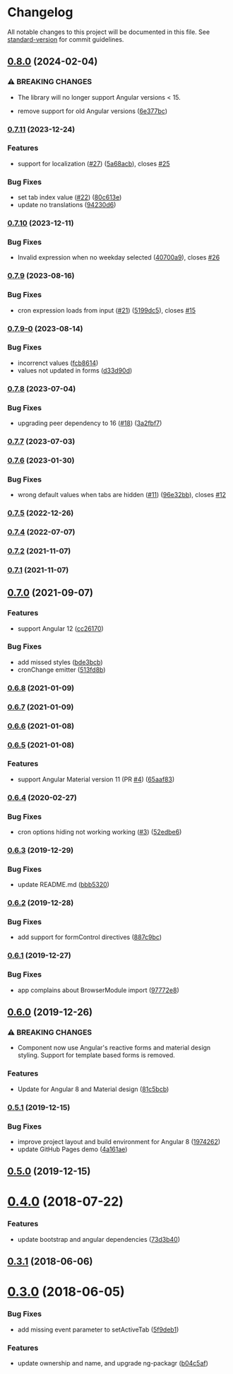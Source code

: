 # Changelog

All notable changes to this project will be documented in this file. See [standard-version](https://github.com/conventional-changelog/standard-version) for commit guidelines.

## [0.8.0](https://github.com/haavardj/ngx-cron-editor/compare/v0.7.11...v0.8.0) (2024-02-04)


### ⚠ BREAKING CHANGES

* The library will no longer support Angular versions < 15.

* remove support for old Angular versions ([6e377bc](https://github.com/haavardj/ngx-cron-editor/commit/6e377bc0342cb5ff32c99299c4cf315d6e2da75b))

### [0.7.11](https://github.com/haavardj/ngx-cron-editor/compare/v0.7.10...v0.7.11) (2023-12-24)


### Features

* support for localization ([#27](https://github.com/haavardj/ngx-cron-editor/issues/27)) ([5a68acb](https://github.com/haavardj/ngx-cron-editor/commit/5a68acb3a95d04cee8b0b2dc143bbe6bb91589da)), closes [#25](https://github.com/haavardj/ngx-cron-editor/issues/25)


### Bug Fixes

* set tab index value  ([#22](https://github.com/haavardj/ngx-cron-editor/issues/22)) ([80c613e](https://github.com/haavardj/ngx-cron-editor/commit/80c613ec578496b71760e0f2b3eee7e51b43e9cf))
* update no translations ([94230d6](https://github.com/haavardj/ngx-cron-editor/commit/94230d60ec862ce65add9cfc138d1cc577e4f74a))

### [0.7.10](https://github.com/haavardj/ngx-cron-editor/compare/v0.7.9...v0.7.10) (2023-12-11)


### Bug Fixes

* Invalid expression when no weekday selected ([40700a9](https://github.com/haavardj/ngx-cron-editor/commit/40700a992bd367555b26f3d841e62088111350a5)), closes [#26](https://github.com/haavardj/ngx-cron-editor/issues/26)

### [0.7.9](https://github.com/haavardj/ngx-cron-editor/compare/v0.7.8...v0.7.9) (2023-08-16)


### Bug Fixes

* cron expression loads from input ([#21](https://github.com/haavardj/ngx-cron-editor/issues/21)) ([5199dc5](https://github.com/haavardj/ngx-cron-editor/commit/5199dc5a878fa26406d0b22595523203d9d650d6)), closes [#15](https://github.com/haavardj/ngx-cron-editor/issues/15)

### [0.7.9-0](https://github.com/haavardj/ngx-cron-editor/compare/v0.7.8...v0.7.9-0) (2023-08-14)


### Bug Fixes

* incorrenct values ([fcb8614](https://github.com/haavardj/ngx-cron-editor/commit/fcb86144b2f1b7969a773c0b43ccd308b6e96f93))
* values not updated in forms ([d33d90d](https://github.com/haavardj/ngx-cron-editor/commit/d33d90d5f4b9ebb06d6f82f1dadd5f2780601eef))

### [0.7.8](https://github.com/haavardj/ngx-cron-editor/compare/v0.7.7...v0.7.8) (2023-07-04)


### Bug Fixes

* upgrading peer dependency to 16 ([#18](https://github.com/haavardj/ngx-cron-editor/issues/18)) ([3a2fbf7](https://github.com/haavardj/ngx-cron-editor/commit/3a2fbf79a260763380d6f45711ca179336e0618e))

### [0.7.7](https://github.com/haavardj/ngx-cron-editor/compare/v0.7.6...v0.7.7) (2023-07-03)

### [0.7.6](https://github.com/haavardj/ngx-cron-editor/compare/v0.7.5...v0.7.6) (2023-01-30)


### Bug Fixes

* wrong default values when tabs are hidden ([#11](https://github.com/haavardj/ngx-cron-editor/issues/11)) ([96e32bb](https://github.com/haavardj/ngx-cron-editor/commit/96e32bbb3904e10b3aedc949a6a06efa27081cd0)), closes [#12](https://github.com/haavardj/ngx-cron-editor/issues/12)

### [0.7.5](https://github.com/haavardj/ngx-cron-editor/compare/v0.7.4...v0.7.5) (2022-12-26)

### [0.7.4](https://github.com/haavardj/ngx-cron-editor/compare/v0.7.3...v0.7.4) (2022-07-07)

### [0.7.2](https://github.com/haavardj/ngx-cron-editor/compare/v0.7.1...v0.7.2) (2021-11-07)

### [0.7.1](https://github.com/haavardj/ngx-cron-editor/compare/v0.7.0...v0.7.1) (2021-11-07)

## [0.7.0](https://github.com/haavardj/ngx-cron-editor/compare/v0.6.8...v0.7.0) (2021-09-07)


### Features

* support Angular 12 ([cc26170](https://github.com/haavardj/ngx-cron-editor/commit/cc261705bd15b2a540340f996e43fe447d45a2ab))


### Bug Fixes

* add missed styles ([bde3bcb](https://github.com/haavardj/ngx-cron-editor/commit/bde3bcbc21a744a56db73a563be4ac9bd0bccdea))
* cronChange emitter ([513fd8b](https://github.com/haavardj/ngx-cron-editor/commit/513fd8baa132212f5c318aa1d7e273660501df1b))

### [0.6.8](https://github.com/haavardj/ngx-cron-editor/compare/v0.6.7...v0.6.8) (2021-01-09)

### [0.6.7](https://github.com/haavardj/ngx-cron-editor/compare/v0.6.6...v0.6.7) (2021-01-09)

### [0.6.6](https://github.com/haavardj/ngx-cron-editor/compare/v0.6.5...v0.6.6) (2021-01-08)

### [0.6.5](https://github.com/haavardj/ngx-cron-editor/compare/v0.6.4...v0.6.5) (2021-01-08)


### Features

* support Angular Material version 11 (PR [#4](https://github.com/haavardj/ngx-cron-editor/issues/4)) ([65aaf83](https://github.com/haavardj/ngx-cron-editor/commit/65aaf835af7ac42d104478abab8732ec556df7ae))

### [0.6.4](https://github.com/haavardj/ngx-cron-editor/compare/v0.6.3...v0.6.4) (2020-02-27)


### Bug Fixes

* cron options hiding not working working ([#3](https://github.com/haavardj/ngx-cron-editor/issues/3)) ([52edbe6](https://github.com/haavardj/ngx-cron-editor/commit/52edbe6f86bf4ba0a547e7206718da88c9a6b636))

### [0.6.3](https://github.com/haavardj/ngx-cron-editor/compare/v0.6.2...v0.6.3) (2019-12-29)


### Bug Fixes

* update README.md ([bbb5320](https://github.com/haavardj/ngx-cron-editor/commit/bbb53206ff59c6fdb13d2dfe8d5d03dd32e34779))

### [0.6.2](https://github.com/haavardj/ngx-cron-editor/compare/v0.6.1...v0.6.2) (2019-12-28)


### Bug Fixes

* add support for formControl directives ([887c9bc](https://github.com/haavardj/ngx-cron-editor/commit/887c9bcba2a8e6d898d981cfd1ab18ac144802c9))

### [0.6.1](https://github.com/haavardj/ngx-cron-editor/compare/v0.6.0...v0.6.1) (2019-12-27)


### Bug Fixes

* app complains about BrowserModule import ([97772e8](https://github.com/haavardj/ngx-cron-editor/commit/97772e86a37ae3b91babeed74dcd7592da5b6ec8))

## [0.6.0](https://github.com/haavardj/ngx-cron-editor/compare/v0.5.1...v0.6.0) (2019-12-26)


### ⚠ BREAKING CHANGES

* Component now use Angular's reactive forms and material design styling.
Support for template based forms is removed.

### Features

* Update for Angular 8 and Material design ([81c5bcb](https://github.com/haavardj/ngx-cron-editor/commit/81c5bcb))

### [0.5.1](https://github.com/haavardj/ngx-cron-editor/compare/v0.5.0...v0.5.1) (2019-12-15)


### Bug Fixes

* improve project layout and build environment for Angular 8 ([1974262](https://github.com/haavardj/ngx-cron-editor/commit/1974262))
* update GitHub Pages demo ([4a161ae](https://github.com/haavardj/ngx-cron-editor/commit/4a161ae))

## [0.5.0](https://github.com/haavardj/ngx-cron-editor/compare/v0.4.0...v0.5.0) (2019-12-15)

<a name="0.4.0"></a>
# [0.4.0](https://github.com/haavardj/ngx-cron-editor/compare/v0.3.1...v0.4.0) (2018-07-22)


### Features

* update bootstrap and angular dependencies ([73d3b40](https://github.com/haavardj/ngx-cron-editor/commit/73d3b40))



<a name="0.3.1"></a>
## [0.3.1](https://github.com/haavardj/ngx-cron-editor/compare/v0.3.0...v0.3.1) (2018-06-06)



<a name="0.3.0"></a>
# [0.3.0](https://github.com/haavardj/ngx-cron-editor/compare/v0.2.0...v0.3.0) (2018-06-05)


### Bug Fixes

* add missing event parameter to setActiveTab ([5f9deb1](https://github.com/haavardj/ngx-cron-editor/commit/5f9deb1))


### Features

* update ownership and name, and upgrade ng-packagr ([b04c5af](https://github.com/haavardj/ngx-cron-editor/commit/b04c5af))
